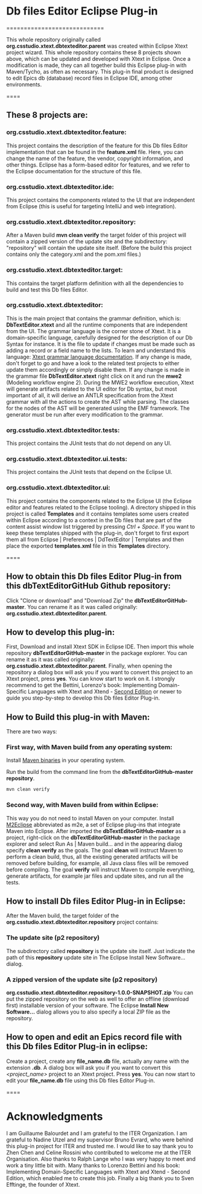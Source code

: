# Db files Editor Eclipse Plug-in
============================

This whole repository originally called **org.csstudio.xtext.dbtexteditor.parent**
was created within Eclipse Xtext project wizard.
This whole repository contains these 8 projects shown above, which can be updated
and developed with Xtext in Eclipse. Once a modification is made, they can all
together build this Eclipse plug-in with Maven/Tycho, as often as necessary.
This plug-in final product is designed to edit Epics db (database) record files
in Eclipse IDE, among other environments.

====

## These 8 projects are:

### org.csstudio.xtext.dbtexteditor.feature:
This project contains the description of the feature for this Db files Editor
implementation that can be found in the **feature.xml** file. Here, you can change
the name of the feature, the vendor, copyright information, and other things.
Eclipse has a form-based editor for features, and we refer to the Eclipse
documentation for the structure of this file.

### org.csstudio.xtext.dbtexteditor.ide:
This project contains the components related to the UI that are independent from
Eclipse (this is useful for targeting IntelliJ and web integration).

### org.csstudio.xtext.dbtexteditor.repository:
After a Maven build **mvn clean verify** the target folder of this project will
contain a zipped version of the update site and the subdirectory: "repository"
will contain the update site itself. (Before the build this project contains
only the category.xml and the pom.xml files.)

### org.csstudio.xtext.dbtexteditor.target:
This contains the target platform definition with all the dependencies to build
and test this Db files Editor.

### org.csstudio.xtext.dbtexteditor:
This is the main project that contains the grammar definition, which is:
**DbTextEditor.xtext** and all the runtime components that are independent from the
UI. The grammar language is the corner stone of Xtext. It is a domain-specific
language, carefully designed for the description of our Db Syntax for instance.
It is the file to update if changes must be made such as adding a record or a
field name to the lists. To learn and understand this language: [Xtext grammar language documentation](https://www.eclipse.org/Xtext/documentation/301_grammarlanguage.html).
If any change is made, don't forget to go and have a look to the related test projects
to either update them accordingly or simply disable them. If any change is made in
the grammar file **DbTextEditor.xtext** right click on it and run the **mwe2**
(Modeling workflow engine 2). During the MWE2 workflow execution, Xtext will generate
artifacts related to the UI editor for Db syntax, but most important of all, it will
derive an ANTLR specification from the Xtext grammar with all the actions to create
the AST while parsing. The classes for the nodes of the AST will be generated using
the EMF framework. The generator must be run after every modification to the grammar.

### org.csstudio.xtext.dbtexteditor.tests:
This project contains the JUnit tests that do not depend on any UI.

### org.csstudio.xtext.dbtexteditor.ui.tests:
This project contains the JUnit tests that depend on the Eclipse UI.

### org.csstudio.xtext.dbtexteditor.ui:
This project contains the components related to the Eclipse UI (the Eclipse editor and
features related to the Eclipse tooling). A directory shipped in this project is
called **Templates** and it contains templates some users created within Eclipse according to a
context in the Db files that are part of the content assist window list triggered by
pressing *Ctrl + Space*. If you want to keep these templates shipped with the plug-in,
don't forget to first export them all from Eclipse | Preferences | DdTextEditor | Templates and
then place the exported **templates.xml** file in this **Templates** directory.

====

## How to obtain this Db files Editor Plug-in from this dbTextEditorGitHub Github repository:

Click "Clone or download" and "Download Zip" the **dbTextEditorGitHub-master**. You
can rename it as it was called originally: **org.csstudio.xtext.dbtexteditor.parent**.

## How to develop this plug-in:

First, Download and install Xtext SDK in Eclipse IDE. Then import this whole
repository **dbTextEditorGitHub-master** in the package explorer. You can rename it as it was called originally:
**org.csstudio.xtext.dbtexteditor.parent**. Finally, when opening the repository a dialog box will ask you if
you want to convert this *<project name>* project to an Xtext project, press **yes**. You can know start to work on it.
I strongly recommend to get the Bettini, Lorenzo's book: Implementing Domain-Specific Languages with Xtext
and Xtend - [Second Edition](https://www.amazon.com/Implementing-Domain-Specific-Languages-Xtext/dp/1786464969)
or newer to guide you step-by-step to develop this Db files Editor Plug-in.

## How to Build this plug-in with Maven:

There are two ways:

### First way, with Maven build from any operating system:

Install [Maven binaries](https://maven.apache.org/) in your operating system.

Run the build from the command line from the **dbTextEditorGitHub-master
repository**.

```bash
mvn clean verify
```
### Second way, with Maven build from within Eclipse:

This way you do not need to install Maven on your computer.
Install [M2Eclipse](https://www.eclipse.org/m2e/) abbreviated as m2e, a set of
Eclipse plug-ins that integrate Maven into Eclipse. After imported the
**dbTextEditorGitHub-master** as a project, right-click on the
**dbTextEditorGitHub-master** in the package explorer and select Run As | Maven build…
and in the appearing dialog specify **clean verify** as the goals.
The goal **clean** will instruct Maven to perform a clean build, thus, all the
existing generated artifacts will be removed before building, for example, all
Java class files will be removed before compiling. The goal **verify** will instruct
Maven to compile everything, generate artifacts, for example jar files and
update sites, and run all the tests.

## How to install Db files Editor Plug-in in Eclipse:

After the Maven build, the target folder of the **org.csstudio.xtext.dbtexteditor.repository** project
contains:

### The update site (p2 repository)
The subdirectory called **repository** is the update site itself.
Just indicate the path of this **repository** update site in The Eclipse Install
New Software... dialog.

### A zipped version of the update site (p2 repository)
**org.csstudio.xtext.dbtexteditor.repository-1.0.0-SNAPSHOT.zip** You can put the
zipped repository on the web as well to offer an offline (download first) installable version of
your software. The Eclipse **Install New Software...** dialog allows you to also
specify a local ZIP file as the repository.

## How to open and edit an Epics record file with this Db files Editor Plug-in in eclipse:
Create a project, create any **file_name.db** file, actually any name with the extension **.db**.
A dialog box will ask you if you want to convert this *<project_name>* project to an Xtext project.
Press **yes**. You can now start to edit your **file_name.db** file using this Db files Editor Plug-in.

====

# Acknowledgments
I am Guillaume Balourdet and I am grateful to the ITER Organization.
I am grateful to Nadine Utzel and my supervisor Bruno Evrard, who were behind this plug-in project for ITER and trusted me. I would like to say thank you to Zhen Chen and Celine Rossini who contributed to welcome me at the ITER Organisation.
Also thanks to Ralph Lange who I was very happy to meet and work a tiny little bit with.
Many thanks to Lorenzo Bettini and his book: Implementing Domain-Specific Languages with Xtext and Xtend - Second Edition, which enabled me to create this job.
Finally a big thank you to Sven Efftinge, the founder of Xtext.
